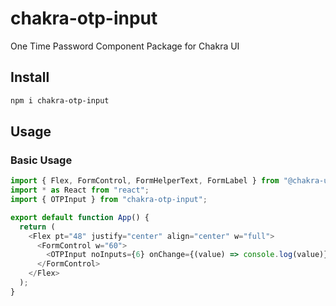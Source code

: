 # chakra-otp-input

One Time Password Component Package for Chakra UI

## Install

```bash
npm i chakra-otp-input
```

## Usage

### Basic Usage

```js
import { Flex, FormControl, FormHelperText, FormLabel } from "@chakra-ui/react";
import * as React from "react";
import { OTPInput } from "chakra-otp-input";

export default function App() {
  return (
    <Flex pt="48" justify="center" align="center" w="full">
      <FormControl w="60">
        <OTPInput noInputs={6} onChange={(value) => console.log(value)}>
      </FormControl>
    </Flex>
  );
}

```
